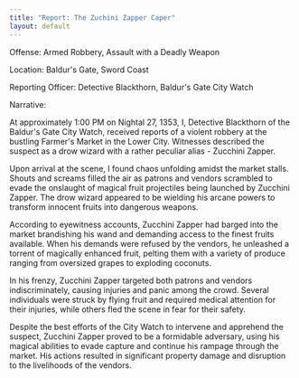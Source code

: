 ```yaml
---
title: "Report: The Zuchini Zapper Caper"
layout: default
---
```


Offense: Armed Robbery, Assault with a Deadly Weapon

Location: Baldur's Gate, Sword Coast

Reporting Officer: Detective Blackthorn, Baldur's Gate City Watch

Narrative:

At approximately 1:00 PM on Nightal 27, 1353, I, Detective Blackthorn of the Baldur's Gate City Watch, received reports of a violent robbery at the bustling Farmer's Market in the Lower City. Witnesses described the suspect as a drow wizard with a rather peculiar alias - Zucchini Zapper.

Upon arrival at the scene, I found chaos unfolding amidst the market stalls. Shouts and screams filled the air as patrons and vendors scrambled to evade the onslaught of magical fruit projectiles being launched by Zucchini Zapper. The drow wizard appeared to be wielding his arcane powers to transform innocent fruits into dangerous weapons.

According to eyewitness accounts, Zucchini Zapper had barged into the market brandishing his wand and demanding access to the finest fruits available. When his demands were refused by the vendors, he unleashed a torrent of magically enhanced fruit, pelting them with a variety of produce ranging from oversized grapes to exploding coconuts.

In his frenzy, Zucchini Zapper targeted both patrons and vendors indiscriminately, causing injuries and panic among the crowd. Several individuals were struck by flying fruit and required medical attention for their injuries, while others fled the scene in fear for their safety.

Despite the best efforts of the City Watch to intervene and apprehend the suspect, Zucchini Zapper proved to be a formidable adversary, using his magical abilities to evade capture and continue his rampage through the market. His actions resulted in significant property damage and disruption to the livelihoods of the vendors.
